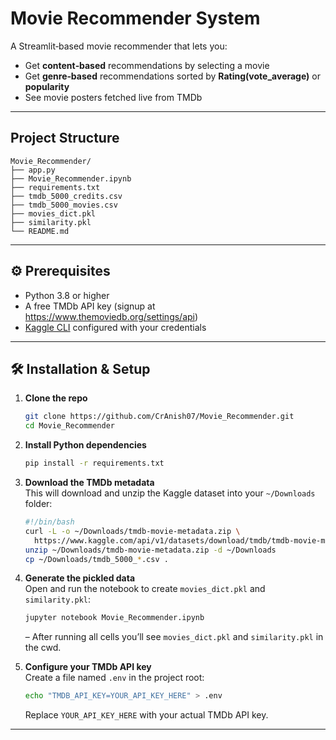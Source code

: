 # Movie Recommender System

A Streamlit‑based movie recommender that lets you:

- Get **content‑based** recommendations by selecting a movie  
- Get **genre‑based** recommendations sorted by **Rating(vote_average)** or **popularity**  
- See movie posters fetched live from TMDb

---
## Project Structure

```
Movie_Recommender/
├── app.py
├── Movie_Recommender.ipynb
├── requirements.txt
├── tmdb_5000_credits.csv
├── tmdb_5000_movies.csv
├── movies_dict.pkl
├── similarity.pkl
└── README.md
```
---

## ⚙️ Prerequisites

- Python 3.8 or higher  
- A free TMDb API key (signup at https://www.themoviedb.org/settings/api)  
- [Kaggle CLI](https://github.com/Kaggle/kaggle-api) configured with your credentials  

---
## 🛠 Installation & Setup

1. **Clone the repo**

    ```bash
    git clone https://github.com/CrAnish07/Movie_Recommender.git
    cd Movie_Recommender
    ```

2. **Install Python dependencies**

    ```bash
    pip install -r requirements.txt
    ```

3. **Download the TMDb metadata**  
   This will download and unzip the Kaggle dataset into your `~/Downloads` folder:

    ```bash
    #!/bin/bash
    curl -L -o ~/Downloads/tmdb-movie-metadata.zip \
      https://www.kaggle.com/api/v1/datasets/download/tmdb/tmdb-movie-metadata
    unzip ~/Downloads/tmdb-movie-metadata.zip -d ~/Downloads
    cp ~/Downloads/tmdb_5000_*.csv .
    ```

4. **Generate the pickled data**  
   Open and run the notebook to create `movies_dict.pkl` and `similarity.pkl`:

    ```bash
    jupyter notebook Movie_Recommender.ipynb
    ```

   – After running all cells you’ll see `movies_dict.pkl` and `similarity.pkl` in the cwd.

5. **Configure your TMDb API key**  
   Create a file named `.env` in the project root:

    ```bash
    echo "TMDB_API_KEY=YOUR_API_KEY_HERE" > .env
    ```

   Replace `YOUR_API_KEY_HERE` with your actual TMDb API key.

---
